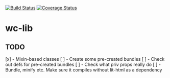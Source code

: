 [![Build Status](https://travis-ci.org/SanderRonde/wc-lib.svg?branch=master)](https://travis-ci.org/SanderRonde/wc-lib)
[![Coverage Status](https://coveralls.io/repos/github/SanderRonde/wc-lib/badge.svg)](https://coveralls.io/github/SanderRonde/wc-lib)

# wc-lib

## TODO

[x] - Mixin-based classes
[ ] - Create some pre-created bundles
[ ] - Check out defs for pre-created bundles
[ ] - Check what priv props really do
[ ] - Bundle, minify etc. Make sure it compiles without lit-html as a dependency